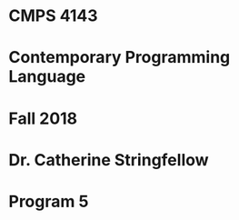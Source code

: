 # CMPS 4143
# Contemporary Programming Language
# Fall 2018
# Dr. Catherine Stringfellow
# Program 5
